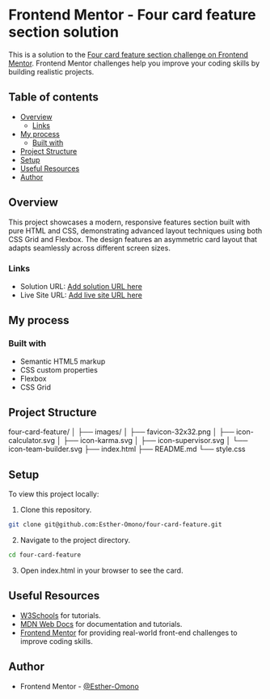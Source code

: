 # Frontend Mentor - Four card feature section solution

This is a solution to the [Four card feature section challenge on Frontend Mentor](https://www.frontendmentor.io/challenges/four-card-feature-section-weK1eFYK). Frontend Mentor challenges help you improve your coding skills by building realistic projects.

## Table of contents

- [Overview](#overview)
  - [Links](#links)
- [My process](#my-process)
  - [Built with](#built-with)
- [Project Structure](#project-structure)
- [Setup](#setup)
- [Useful Resources](#useful-resources)
- [Author](#author)

## Overview

This project showcases a modern, responsive features section built with pure HTML and CSS, demonstrating advanced layout techniques using both CSS Grid and Flexbox. The design features an asymmetric card layout that adapts seamlessly across different screen sizes.

### Links

- Solution URL: [Add solution URL here](https://your-solution-url.com)
- Live Site URL: [Add live site URL here](https://your-live-site-url.com)

## My process

### Built with

- Semantic HTML5 markup
- CSS custom properties
- Flexbox
- CSS Grid

## Project Structure

four-card-feature/
│
├── images/
│ ├── favicon-32x32.png
│ ├── icon-calculator.svg
│ ├── icon-karma.svg
│ ├── icon-supervisor.svg
│ └── icon-team-builder.svg
├── index.html
├── README.md
└── style.css

## Setup

To view this project locally:

1. Clone this repository.

```bash
git clone git@github.com:Esther-Omono/four-card-feature.git

```

2. Navigate to the project directory.

```bash
cd four-card-feature
```

3. Open index.html in your browser to see the card.

## Useful Resources

- [W3Schools](https://www.w3schools.com/) for tutorials.
- [MDN Web Docs](https://developer.mozilla.org/en-US/) for documentation and tutorials.
- [Frontend Mentor](https://www.frontendmentor.io/) for providing real-world front-end challenges to improve coding skills.

## Author

- Frontend Mentor - [@Esther-Omono](https://www.frontendmentor.io/profile/Esther-Omono)

